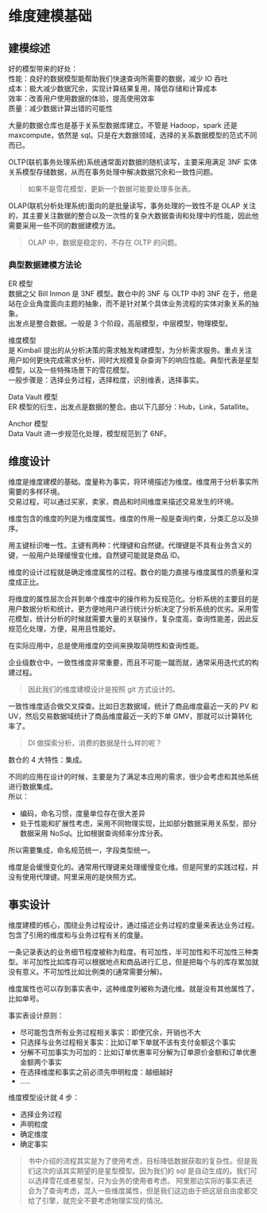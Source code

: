 # 维度建模基础

<a name="nmEbp"></a>

## 建模综述

好的模型带来的好处：<br />性能：良好的数据模型能帮助我们快速查询所需要的数据，减少 IO 吞吐<br />成本：极大减少数据冗余，实现计算结果复用，降低存储和计算成本<br />效率：改善用户使用数据的体验，提高使用效率<br />质量：减少数据计算出错的可能性

大量的数据仓库也是基于关系型数据库建立。不管是 Hadoop，spark 还是 maxcompute，依然是 sql。只是在大数据领域，选择的关系数据模型的范式不同而已。

OLTP(联机事务处理系统)系统通常面对数据的随机读写，主要采用满足 3NF 实体关系模型存储数据，从而在事务处理中解决数据冗余和一致性问题。

> 如果不是雪花模型，更新一个数据可能要处理多张表。

OLAP(联机分析处理系统)面向的是批量读写，事务处理的一致性不是 OLAP 关注的，其主要关注数据的整合以及一次性的复杂大数据查询和处理中的性能，因此他需要采用一些不同的数据建模方法。

> OLAP 中，数据是稳定的，不存在 OLTP 的问题。

<a name="Tr7sr"></a>

### 典型数据建模方法论

ER 模型<br />数据之父 Bill Inmon 是 3NF 模型。数仓中的 3NF 与 OLTP 中的 3NF 在于，他是站在企业角度面向主题的抽象，而不是针对某个具体业务流程的实体对象关系的抽象。<br />出发点是整合数据。一般是 3 个阶段，高层模型，中层模型，物理模型。

维度模型<br />是 Kimball 提出的从分析决策的需求触发构建模型，为分析需求服务。重点关注用户如何更快完成需求分析，同时大规模复杂查询下的响应性能。典型代表是星型模型，以及一些特殊场景下的雪花模型。<br />一般步骤是：选择业务过程，选择粒度，识别维表，选择事实。

Data Vault 模型<br />ER 模型的衍生，出发点是数据的整合。由以下几部分：Hub，Link，Satallite。

Anchor 模型<br />Data Vault 进一步规范化处理，模型规范到了 6NF。

<a name="atyDP"></a>

## 维度设计

维度是维度建模的基础。度量称为事实，将环境描述为维度。维度用于分析事实所需要的多样环境。<br />交易过程，可以通过买家，卖家，商品和时间维度来描述交易发生的环境。

维度包含的维度的列是为维度属性。维度的作用一般是查询约束，分类汇总以及排序。

用主键标识唯一性。主键有两种：代理键和自然键。代理键是不具有业务含义的键，一般用户处理缓慢变化维。自然键可能就是商品 ID。

维度的设计过程就是确定维度属性的过程。数仓的能力直接与维度属性的质量和深度成正比。

将维度的属性层次合并到单个维度中的操作称为反规范化。分析系统的主要目的是用户数据分析和统计。更方便地用户进行统计分析决定了分析系统的优劣。采用雪花模型，统计分析的时候就需要大量的关联操作，复杂度高，查询性能差，因此反规范化处理，方便，易用且性能好。

在实际应用中，总是使用维度的空间来换取简明性和查询性能。

企业级数仓中，一致性维度非常重要，而且不可能一蹴而就，通常采用迭代式的构建过程。

> 因此我们的维度建模设计是按照 git 方式设计的。

一致性维度适合做交叉探查。比如日志数据域，统计了商品维度最近一天的 PV 和 UV，然后交易数据域统计了商品维度最近一天的下单 GMV，那就可以计算转化率了。

> DI 做探索分析，消费的数据是什么样的呢？

数仓的 4 大特性：集成。

不同的应用在设计的时候，主要是为了满足本应用的需求，很少会考虑和其他系统进行数据集成。<br />所以：

- 编码，命名习惯，度量单位存在很大差异
- 处于性能和扩展性考虑，采用不同物理实现，比如部分数据采用关系型，部分数据采用 NoSql。比如根据查询频率分库分表。

所以需要集成，命名规范统一，字段类型统一。

维度是会缓慢变化的。通常用代理键来处理缓慢变化维。但是阿里的实践过程，并没有使用代理键。阿里采用的是快照方式。

<a name="L9pzz"></a>

## 事实设计

维度建模的核心，围绕业务过程设计，通过描述业务过程的度量来表达业务过程。包含了引用的维度和与业务过程有关的度量。

一条记录表达的业务细节程度被称为粒度。有可加性，半可加性和不可加性三种类型。半可加性比如库存可以根据地点和商品进行汇总，但是把每个与的库存累加就没有意义。不可加性比如比例类的(通常需要分解)。

维度属性也可以存到事实表中，这种维度列被称为退化维。就是没有其他属性了。比如单号。

事实表设计原则：

- 尽可能包含所有业务过程相关事实：即使冗余，开销也不大
- 只选择与业务过程相关事实：比如订单下单就不该有支付金额这个事实
- 分解不可加事实为可加的：比如订单优惠率可分解为订单原价金额和订单优惠金额两个事实
- 在选择维度和事实之前必须先申明粒度：越细越好
- .....

维度模型设计就 4 步：

- 选择业务过程
- 声明粒度
- 确定维度
- 确定事实

> 书中介绍的流程其实是为了使用考虑，目标降低数据获取的复杂性。但是我们这次的话其实期望的是星型模型。因为我们的 sql 是自动生成的。我们可以选择雪花或者星型，只为业务的使用者考虑。
> 阿里那边实际的事实表还会为了查询考虑，混入一些维度属性，但是我们这边由于把这层自由度都交给了引擎，就完全不要考虑物理实现的情况。
